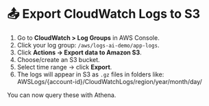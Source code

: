 # 📤 Export CloudWatch Logs to S3

1. Go to **CloudWatch > Log Groups** in AWS Console.
2. Click your log group: `/aws/logs-ai-demo/app-logs`.
3. Click **Actions → Export data to Amazon S3**.
4. Choose/create an S3 bucket.
5. Select time range → click **Export**.
6. The logs will appear in S3 as `.gz` files in folders like:
AWSLogs/{account-id}/CloudWatchLogs/region/year/month/day/

You can now query these with Athena.
